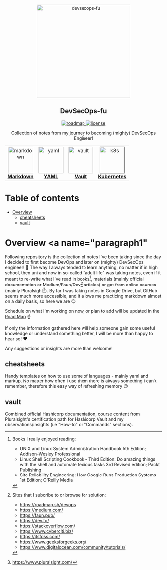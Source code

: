 <p align="center">
  <img width="300px" src="https://github.com/mpiotrak/DevSecOps-fu/blob/main/_screenshots/devsecops.png" align="center" alt="devsecops-fu">
  <h2 align="center">DevSecOps-fu</h2>
</p>

<p align="center">
  <a href="https://github.com/mpiotrak/DevSecOps-fu/projects/1">
    <img alt="roadmap" src="https://img.shields.io/badge/ROAD-MAP-blue" />
  </a>
  <a href="https://github.com/mpiotrak/DevSecOps-fu//blob/main/LICENSE">
    <img alt="license" src="https://img.shields.io/github/license/mpiotrak/DevSecOps-fu" />
  </a>
</p>

<p align="center">Collection of notes from my journey to becoming (mighty) DevSecOps Engineer!</p>

<center>
<table>
  <tr>
    <td align="center"><a href="cheatsheets/markdown-cheatsheet.md"><img src="https://www.vectorlogo.zone/util/preview.html?image=/logos/markdown-here/markdown-here-icon.svg" width="80px;" height="85px;" alt="markdown"/><br /><b>Markdown</b></a></td>
    <td align="center"><a href="cheatsheets/yaml-cheatsheet.yaml"><img src="https://www.vectorlogo.zone/util/preview.html?image=/logos/yaml/yaml-icon.svg" width="80px;" height="85px;" alt="yaml"/><br /><b>YAML</b></a></td>
    <td align="center"><a href="vault/README.md"><img src="https://www.vectorlogo.zone/util/preview.html?image=/logos/vaultproject/vaultproject-icon.svg" width="80px;" height="85px;" alt="vault"/><br /><b>Vault</b></a></td>
    <td align="center"><a href=""><img src="https://www.vectorlogo.zone/util/preview.html?image=/logos/kubernetes/kubernetes-icon.svg" width="80px;" height="85px;" alt="k8s"/><br /><b>Kubernetes</b></a></td>
  </tr>
</table>
</center>


# Table of contents

- [Overview](#paragraph1)
  - [cheatsheets](#paragraph1.1)
  - [vault](#paragraph1.2)


# Overview <a name="paragraph1"</a>

Following repository is the collection of notes I've been taking since the day I decided to first become DevOps and later on (mighty) DevSecOps engineer! :ninja: The way I always tended to learn anything, no matter if in high school, then uni and now in so-called "adult life" was taking notes, even if it meant to re-write what I've read in books[^1], materials (mainly official documentation or Medium/Faun/Dev[^2] articles) or got from online courses (mainly Pluralsight[^3]). By far I was taking notes in Google Drive, but GitHub seems much more accessible, and it allows me practicing markdown almost on a daily basis, so here we are :wink:

Schedule on what I'm working on now, or plan to add will be updated in the [Road Map](https://github.com/mpiotrak/DevSecOps-fu/projects/1) :point_up:

If only the information gathered here will help someone gain some useful knowledge or understand something better, I will be more than happy to hear so! :heart:

Any suggestions or insights are more than welcome!


## cheatsheets

Handy templates on how to use some of languages - mainly yaml and markup. No matter how often I use them there is always something I can't remember, therefore this easy way of refreshing memory :wink:


## vault

Combined official Hashicorp documentation, course content from Pluralsight's certification path for Hashicorp Vault and my observations/insights (i.e "How-to" or "Commands" sections).



[^1]: Books I really enjoyed reading:
    - UNIX and Linux System Administration Handbook 5th Edition; Addison-Wesley Professional
    - Linux Shell Scripting Cookbook - Third Edition: Do amazing things with the shell and automate tedious tasks 3rd Revised edition; Packt Publishing
    - Site Reliability Engineering: How Google Runs Production Systems 1st Edition; O'Reilly Media
[^2]: Sites that I subcribe to or browse for solution:
    - https://roadmap.sh/devops
    - https://medium.com/
    - https://faun.pub/
    - https://dev.to/
    - https://stackoverflow.com/
    - https://www.cyberciti.biz/
    - https://itsfoss.com/
    - https://www.geeksforgeeks.org/
    - https://www.digitalocean.com/community/tutorials/
[^3]: https://www.pluralsight.com/
